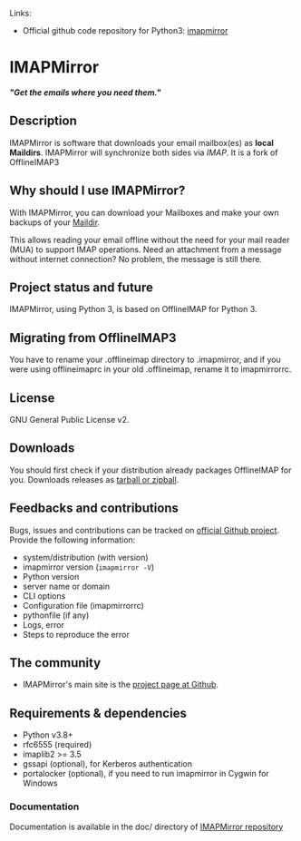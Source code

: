 [imapmirror]: https://github.com/imapmirror/imapmirror

Links:
* Official github code repository for Python3: [imapmirror]

# IMAPMirror

***"Get the emails where you need them."***


## Description

IMAPMirror is software that downloads your email mailbox(es) as **local
Maildirs**. IMAPMirror will synchronize both sides via *IMAP*. It is a
fork of OfflineIMAP3


## Why should I use IMAPMirror?

With IMAPMirror, you can download your Mailboxes and make your own backups of
your [Maildir](https://en.wikipedia.org/wiki/Maildir).

This allows reading your email offline without the need for your mail
reader (MUA) to support IMAP operations. Need an attachment from a
message without internet connection? No problem, the message is still there.


## Project status and future

IMAPMirror, using Python 3, is based on OfflineIMAP for Python 3.


## Migrating from OfflineIMAP3

You have to rename your .offlineimap directory to .imapmirror, and if you
were using offlineimaprc in your old .offlineimap, rename it to imapmirrorrc.


## License

GNU General Public License v2.


## Downloads

You should first check if your distribution already packages OfflineIMAP for you.
Downloads releases as [tarball or zipball](https://github.com/imapmirror/imapmirror/tags).

## Feedbacks and contributions

Bugs, issues and contributions can be tracked on
[official Github project][imapmirror].  Provide the following information:
- system/distribution (with version)
- imapmirror version (`imapmirror -V`)
- Python version
- server name or domain
- CLI options
- Configuration file (imapmirrorrc)
- pythonfile (if any)
- Logs, error
- Steps to reproduce the error


## The community

* IMAPMirror's main site is the [project page at Github][imapmirror].


## Requirements & dependencies

* Python v3.8+
* rfc6555 (required)
* imaplib2 >= 3.5
* gssapi (optional), for Kerberos authentication
* portalocker (optional), if you need to run imapmirror in Cygwin for Windows

### Documentation

Documentation is available in the doc/ directory of [IMAPMirror repository][imapmirror]
